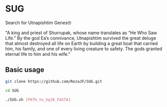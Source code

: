# SUG
Search for Utnapishtim Genes🤓

"A king and priest of Shurrupak, whose name translates as “He Who Saw Life.” By the god Ea’s connivance, Utnapishtim survived the great deluge that almost destroyed all life on Earth by building a great boat that carried him, his family, and one of every living creature to safety. The gods granted eternal life to him and his wife."

## Basic usage

```bash
git clone https://github.com/RezaJF/SUG.git

cd SUG

./SUG.sh [PATH_to_hg38_FASTA]
```
